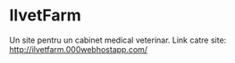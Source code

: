 # IlvetFarm
Un site pentru un cabinet medical veterinar.
Link catre site: http://ilvetfarm.000webhostapp.com/
